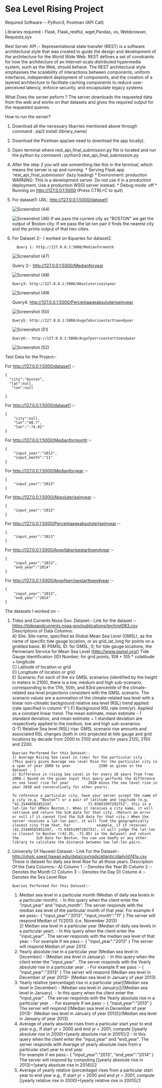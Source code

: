 # Sea Level Rising Project

Required Software :- Python3, Postman (API Call)

Libraries required:- Flask, Flask_restful, wget,Pandas, os, Webbrowser, Requests,sys


Rest Server API :- Representational state transfer (REST) is a software architectural style that was created to guide the design and development of the architecture for the World Wide Web. REST defines a set of constraints for how the architecture of an Internet-scale distributed hypermedia system, such as the Web, should behave. The REST architectural style emphasises the scalability of interactions between components, uniform interfaces, independent deployment of components, and the creation of a layered architecture to facilitate caching components to reduce user-perceived latency, enforce security, and encapsulate legacy systems 

What Does the server peform ?
The server downloads the requested data from the web and works on that datasets and gives the required output for the requested queries.

How to run the server?
1) Download all the necessary libarries mentioned above through command : pip3 install (library_name)
2) Download the Postman app(we need to download the app locally).
3) Open terminal where rest_api_final_submission.py file is located and run the python by command : python3 rest_api_final_submission.py    
4) After the step 2 you will see somenthing like this in the terminal, which means the server is up and running.
         * Serving Flask app 'rest_api_final_submission' (lazy loading)
         * Environment: production
           WARNING: This is a development server. Do not use it in a production deployment.
           Use a production WSGI server instead.
         * Debug mode: off
         * Running on http://127.0.0.1:5000 (Press CTRL+C to quit)

5) For dataset1:
     URL: http://127.0.0.1:5000/dataset1 
     
    ![Screenshot (44)](https://user-images.githubusercontent.com/78068339/168710112-6235494b-f0f0-4701-8f06-e53b04071e65.png)
    
    
    
    ![Screenshot (46)](https://user-images.githubusercontent.com/78068339/168706467-7d7c40de-6085-4cae-bda1-2c681c05ba76.png)
         If we pass the current city as "BOSTON" we get the output of Boston city.
     If we pass the lat-lon pair it finds the nearest city and the prints output of that two cities.
     
    
                
6) For Dataset 2:-
        I worked on 6queries for dataset2.
        
         Query 1: http://127.0.0.1:5000/Medianformonth
         
     ![Screenshot (47)](https://user-images.githubusercontent.com/78068339/168710867-a135a938-c776-4e1b-9cc5-f3eff5ca4c06.png)
     
      Query 2:- http://127.0.0.1:5000/Medianforyear
              
      ![Screenshot (48)](https://user-images.githubusercontent.com/78068339/168708175-cc766b28-7646-4801-a24f-446c9f29f8c4.png)
      
       Query3: http://127.0.0.1:5000/Absoluteriseinyear
                
      ![Screenshot (49)](https://user-images.githubusercontent.com/78068339/168708336-25a8a9d7-ccd6-4462-9653-9cb3f851ac28.png)
      
      Query4: http://127.0.0.1:5000/Percentaageabsoluteriseinyear
                
      ![Screenshot (50)](https://user-images.githubusercontent.com/78068339/168708482-2e4ccefc-e292-4d7d-928d-a0a2dff82a1d.png)
      
       Query5: http://127.0.0.1:5000/Avgofabsrisestarttoendyear
                
      ![Screenshot (51)](https://user-images.githubusercontent.com/78068339/168708714-2de9cbf8-1dee-4fd8-90bd-7e1129c112f8.png)
                
                
       Query6:- http://127.0.0.1:5000/Avgofperrisestarttoendyear
                
      ![Screenshot (52)](https://user-images.githubusercontent.com/78068339/168708930-367e8598-7c80-485a-8d04-db545c58b197.png)
                


     
    
Test Data for the Project:- 

For http://127.0.0.1:5000/dataset1  :- 
```
{
  "city":"boston",
  "lat":null,
   "lon":null
  
}
```                                    


For http://127.0.0.1:5000/dataset1  :- 
```
{
    "city":null,
    "lat":"40.7",
    "lon":"-74.01"
}
``` 


For http://127.0.0.1:5000/Medianformonth  :- 
```
{
    "input_year":"2013",
    "input_month":"11"
}
```  

For http://127.0.0.1:5000/Medianforyear  :- 
```
{
    "input_year":"2013"
}
``` 
For http://127.0.0.1:5000/Absoluteriseinyear  :- 
```
{
    "input_year":"2013"
}
``` 
For http://127.0.0.1:5000/Percentaageabsoluteriseinyear  :- 
```
{
    "input_year":"2013"
}
``` 
For http://127.0.0.1:5000/Avgofabsrisestarttoendyear  :- 
```
{
    "input_year":"2013",
    "end_year":"2014"
}
``` 

For http://127.0.0.1:5000/Avgofperrisestarttoendyear  :- 
```
{
    "input_year":"2013",
    "end_year":"2014"
}
``` 
The datasets I worked on :- 
1) Tides and Currents Nooa Gov. Dataset:- 
       Link for the dataset :- https://tidesandcurrents.noaa.gov/publications/techrpt083.csv
       Descriptions of Data Columns:																			
       A) Site: Site name, specified as Global Mean Sea Level (GMSL), as the name of specific tide gauge location, or as grid_lat_long for points on a gridded basis.				 B) PSMSL ID: for GMSL, 0; for tide gauge locations, the Permenant Service for Mean Sea Level (http://www.psmsl.org/) Tide Gauge Identification (ID) Number;  for          grid points, 109 + 105 * colatitude + longitude																			
       C) Latitude of location or grid																			
       D) Longitude of location or grid																			
       E) Scenario: For each of the six GMSL scenarios (identified by the height in meters in 2100), there is a low, medium and high sub-scenario, corresponding to the          17th, 50th, and 83rd percentile of the climate-related sea level projections consistent with the GMSL scenario. The scenario values are a summation of the                climate-related sea level with a linear non-climatic background relative sea level (RSL) trend applied (rate specified in column 'F')														 F) Background RSL rate (mm/yr): Applied as a constant linear trend. The mean estimate, mean estimate - 1 standard deviation, and mean estimate + 1 standard              deviation are respectively applied to the  medium, low and high sub-scenarios.																			
       G-T) Relative Sea level (RSL) rise: GMSL scenario rise amounts and associated RSL changes (both in cm) projected at tide gauge and grid locations by decade from          2000 to 2100 and also for years 2120, 2150 and 2200.																			



       Queries Performed For this Dataset:- 
       1) Average Rising Sea Level in (cms) for the particular city . (This query gives Average sea level Rise for the particular city in a span of year 2000 to year             2200 as given in the dataset . )
       2) Difference in rising Sea Level in for every 10 years from from 2000.( Based on the given input this query performs the difference in sea level rise for year         2020 minus the sea level rise in year 2010 and consecutively for other years).
 
       To reference a particular city, have your server accept the name of a city (e.g. “Boston”) or a pair of latitude and logitude (e.g. “42.31440581852247, -              71.03651997292752", this is a lat-lon for UMass Boston.). When it receives a city name, it will retrieve and return the SLR data for that city. (Return an error        or null if it cannot find the SLR data for that city.) When the server receives a lat-lon pair, it will find the geographically closest city from that. For            example, if it receives (42.31440581852247, -71.03651997292752), it will judge the lat-lon is closest to Boston ((42.35, -71.05) in the dataset) and return the        SLR data for Boston. You can use GeoPy or any other library to calculate the distance between two lat-lon pairs.
       
2) University Of Hauweii Dataset:- 
       Link For the Dataset:- http://uhslc.soest.hawaii.edu/data/csv/rqds/atlantic/daily/d741a.csv
       These is dataset for daily sea level Rise for all those years.
       Description Of the Data Columns:-
       A) Column 1 :- Denotes the Year 
       B) Column 2 :- Denotes the Month 
       C) Column 3 :- Denotes the Day
       D) Column 4 :- Denotes the Sea Level Rise 
       
       Queries Performed For this Dataset:- 
     1)  Median sea level in a particular month (Median of daily sea levels in a particular month).                                                                              - In this query when the client enter the "input_year" and "input_month". The server responds with the median sea level of the                                            particular month of that year.                                                                                                                                          For example if we pass:- {
                                            "input_year":"2013",
                                            "input_month":"11"
                                        }                                                                                                                                       The server will respond Median of 11/2013. (i.e. November 2013)                                           
                                                                                                                                                                                                                                                                                                                                                                                                                                                                                                                                                                                                                                                                                                      2)  Median sea level in a particular year (Median of daily sea levels in a particular year).                                                                                - In this query when the client enter the "input_year" . The server responds with the median sea level of that year.                                                    - For example If we pass :- {
                                            "input_year":"2013"
                                        }                                                                                                                                         The server will respond Median of year 2013.                                                                                                                                                                                                                                                                                                                                                                                                                                                                                                                                          
     3)  Yearly absolute rise in a particular year   (Median sea level in December) - (Median sea level in January).                                                           - In this query when the client enter the "input_year" . The server responds with the  Yearly absolute rise in a particular year .                                       - For example If we pass :- {
                                            "input_year":"2013"
                                        }                                                                                                                                           The server will respond   (Median sea level in December of year 2013)- (Median sea level in January of year 2013).                                                                                         
     4)  Yearly relative (percentage) rise in a particular year[(Median sea level in December) - (Median sea level in January)]/(Median sea level in January).                  - In this query when the client enter the "input_year" . The server responds with the  Yearly absolute rise in a particular year .                                       - For example If we pass :- {
                                            "input_year":"2013"
                                        }                                                                                                                                  The server will respond   [(Median sea level in December of year 2013)- (Median sea level in January of year 2013)]/(Median sea level in January of year 2013).                                                                                                                                                                                                                                                                                                                                                                                                                                                                                                                                                                                                                                           
     5)  Average of yearly absolute rises from a particular start year to end year
         e.g., If start yr = 2000 and end yr = 2001, compute [(yearly absolute rise in 2000)+(yearly absolute rise in 2001)]/2                                                  - In this query when the client enter the "input_year" and "end_year". The server responds with Average of yearly absolute rises from a particular start year            to end year.                                                                                                                                         
         For example if we pass:- {
                                            "input_year":"2013",
                                            "end_year":"2014"
                                        }                                                                                                                                       The server will respond  by computing  [(yearly absolute rise in 2013)+(yearly absolute rise in 2014)]/2                                                                                                                                                                                                                                                                                                                                                                                                                                                                                                                                                                                                                                
     6) Average of yearly relative (percentage) rises from a particular start year to end year
        e.g., If start yr = 2000 and end yr = 2001, compute [(yearly relative rise in 2000)+(yearly relative rise in 2001)]/2
       


